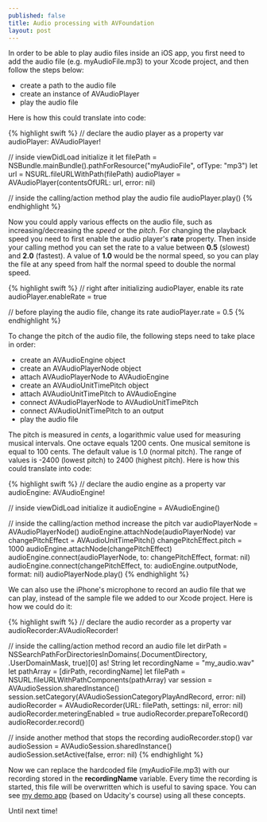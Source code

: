 ```yaml
---
published: false
title: Audio processing with AVFoundation
layout: post
---
```

In order to be able to play audio files inside an iOS app, you first need to add the audio file (e.g. myAudioFile.mp3) to your Xcode project, and then follow the steps below:

- create a path to the audio file
- create an instance of AVAudioPlayer
- play the audio file

Here is how this could translate into code:

{% highlight swift %} 
// declare the audio player as a property
var audioPlayer: AVAudioPlayer!

// inside viewDidLoad initialize it
let filePath = NSBundle.mainBundle().pathForResource("myAudioFile", ofType: "mp3")
let url = NSURL.fileURLWithPath(filePath)
audioPlayer = AVAudioPlayer(contentsOfURL: url, error: nil)

// inside the calling/action method play the audio file
audioPlayer.play()
{% endhighlight %}

Now you could apply various effects on the audio file, such as increasing/decreasing the _speed_ or the _pitch_. For changing the playback speed you need to first enable the audio player's __rate__ property. Then inside your calling method you can set the rate to a value between __0.5__ (slowest) and __2.0__ (fastest). A value of __1.0__ would be the normal speed, so you can play the file at any speed from half the normal speed to double the normal speed.

{% highlight swift %} 
// right after initializing audioPlayer, enable its rate
audioPlayer.enableRate = true

// before playing the audio file, change its rate
audioPlayer.rate = 0.5
{% endhighlight %}

To change the pitch of the audio file, the following steps need to take place in order:

- create an AVAudioEngine object
- create an AVAudioPlayerNode object
- attach AVAudioPlayerNode to AVAudioEngine
- create an AVAudioUnitTimePitch object
- attach AVAudioUnitTimePitch to AVAudioEngine
- connect AVAudioPlayerNode to AVAudioUnitTimePitch
- connect AVAudioUnitTimePitch to an output
- play the audio file

The pitch is measured in _cents_, a logarithmic value used for measuring musical intervals. One octave equals 1200 cents. One musical semitone is equal to 100 cents. The default value is 1.0 (normal pitch). The range of values is -2400 (lowest pitch) to 2400 (highest pitch). Here is how this could translate into code:

{% highlight swift %}
// declare the audio engine as a property 
var audioEngine: AVAudioEngine!

// inside viewDidLoad initialize it
audioEngine = AVAudioEngine()

// inside the calling/action method increase the pitch
var audioPlayerNode = AVAudioPlayerNode()
audioEngine.attachNode(audioPlayerNode)
var changePitchEffect = AVAudioUnitTimePitch()
changePitchEffect.pitch = 1000
audioEngine.attachNode(changePitchEffect)
audioEngine.connect(audioPlayerNode, to: changePitchEffect, format: nil)
audioEngine.connect(changePitchEffect, to: audioEngine.outputNode, format: nil)
audioPlayerNode.play()
{% endhighlight %}

We can also use the iPhone's microphone to record an audio file that we can play, instead of the sample file we added to our Xcode project. Here is how we could do it:

{% highlight swift %}
// declare the audio recorder as a property
var audioRecorder:AVAudioRecorder!

// inside the calling/action method record an audio file
let dirPath = NSSearchPathForDirectoriesInDomains(.DocumentDirectory, .UserDomainMask, true)[0] as! String
let recordingName = "my_audio.wav"
let pathArray = [dirPath, recordingName]
let filePath = NSURL.fileURLWithPathComponents(pathArray)
var session = AVAudioSession.sharedInstance()
session.setCategory(AVAudioSessionCategoryPlayAndRecord, error: nil)
audioRecorder = AVAudioRecorder(URL: filePath, settings: nil, error: nil)
audioRecorder.meteringEnabled = true
audioRecorder.prepareToRecord()
audioRecorder.record()

// inside another method that stops the recording
audioRecorder.stop()
var audioSession = AVAudioSession.sharedInstance()
audioSession.setActive(false, error: nil)
{% endhighlight %}

Now we can replace the hardcoded file (myAudioFile.mp3) with our recording stored in the __recordingName__ variable. Every time the recording is started, this file will be overwritten which is useful to saving space. You can see [my demo app](https://github.com/mhorga/PitchPerfect) (based on Udacity's course) using all these concepts.

Until next time!
